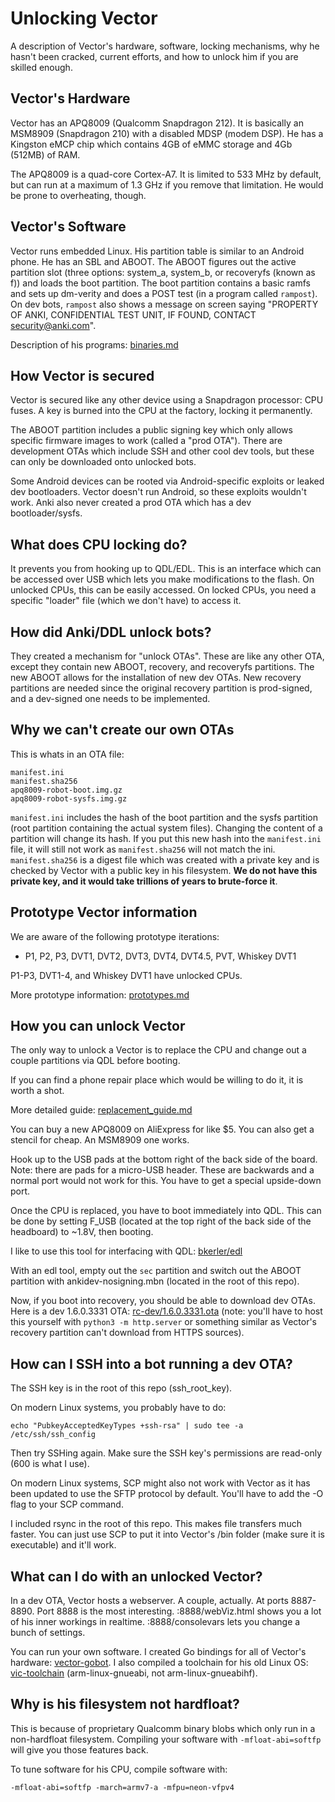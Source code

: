 # Unlocking Vector

A description of Vector's hardware, software, locking mechanisms, why he hasn't been cracked, current efforts, and how to unlock him if you are skilled enough.

## Vector's Hardware

Vector has an APQ8009 (Qualcomm Snapdragon 212). It is basically an MSM8909 (Snapdragon 210) with a disabled MDSP (modem DSP). He has a Kingston eMCP chip which contains 4GB of eMMC storage and 4Gb (512MB) of RAM.

The APQ8009 is a quad-core Cortex-A7. It is limited to 533 MHz by default, but can run at a maximum of 1.3 GHz if you remove that limitation. He would be prone to overheating, though.

## Vector's Software

Vector runs embedded Linux. His partition table is similar to an Android phone. He has an SBL and ABOOT. The ABOOT figures out the active partition slot (three options: system_a, system_b, or recoveryfs (known as f)) and loads the boot partition. The boot partition contains a basic ramfs and sets up dm-verity and does a POST test (in a program called `rampost`). On dev bots, `rampost` also shows a message on screen saying "PROPERTY OF ANKI, CONFIDENTIAL TEST UNIT, IF FOUND, CONTACT security@anki.com".

Description of his programs: [binaries.md](/binaries.md)

## How Vector is secured

Vector is secured like any other device using a Snapdragon processor: CPU fuses. A key is burned into the CPU at the factory, locking it permanently.

The ABOOT partition includes a public signing key which only allows specific firmware images to work (called a "prod OTA"). There are development OTAs which include SSH and other cool dev tools, but these can only be downloaded onto unlocked bots.

Some Android devices can be rooted via Android-specific exploits or leaked dev bootloaders. Vector doesn't run Android, so these exploits wouldn't work. Anki also never created a prod OTA which has a dev bootloader/sysfs.

## What does CPU locking do?

It prevents you from hooking up to QDL/EDL. This is an interface which can be accessed over USB which lets you make modifications to the flash. On unlocked CPUs, this can be easily accessed. On locked CPUs, you need a specific "loader" file (which we don't have) to access it.

## How did Anki/DDL unlock bots?

They created a mechanism for "unlock OTAs". These are like any other OTA, except they contain new ABOOT, recovery, and recoveryfs partitions. The new ABOOT allows for the installation of new dev OTAs. New recovery partitions are needed since the original recovery partition is prod-signed, and a dev-signed one needs to be implemented.

## Why we can't create our own OTAs

This is whats in an OTA file:

```
manifest.ini
manifest.sha256
apq8009-robot-boot.img.gz
apq8009-robot-sysfs.img.gz
```

`manifest.ini` includes the hash of the boot partition and the sysfs partition (root partition containing the actual system files). Changing the content of a partition will change its hash. If you put this new hash into the `manifest.ini` file, it will still not work as `manifest.sha256` will not match the ini. `manifest.sha256` is a digest file which was created with a private key and is checked by Vector with a public key in his filesystem. **We do not have this private key, and it would take trillions of years to brute-force it**.

## Prototype Vector information

We are aware of the following prototype iterations:

-   P1, P2, P3, DVT1, DVT2, DVT3, DVT4, DVT4.5, PVT, Whiskey DVT1

P1-P3, DVT1-4, and Whiskey DVT1 have unlocked CPUs.

More prototype information: [prototypes.md](/prototypes.md)

## How you can unlock Vector

The only way to unlock a Vector is to replace the CPU and change out a couple partitions via QDL before booting.

If you can find a phone repair place which would be willing to do it, it is worth a shot.

More detailed guide: [replacement_guide.md](/replacement_guide.md)

You can buy a new APQ8009 on AliExpress for like $5. You can also get a stencil for cheap. An MSM8909 one works.

Hook up to the USB pads at the bottom right of the back side of the board. Note: there are pads for a micro-USB header. These are backwards and a normal port would not work for this. You have to get a special upside-down port.

Once the CPU is replaced, you have to boot immediately into QDL. This can be done by setting F_USB (located at the top right of the back side of the headboard) to ~1.8V, then booting. 

I like to use this tool for interfacing with QDL: [bkerler/edl](https://github.com/bkerler/edl)

With an edl tool, empty out the `sec` partition and switch out the ABOOT partition with ankidev-nosigning.mbn (located in the root of this repo).

Now, if you boot into recovery, you should be able to download dev OTAs. Here is a dev 1.6.0.3331 OTA: [rc-dev/1.6.0.3331.ota](https://web.archive.org/web/20220722212945/https://ota.global.anki-dev-services.com/vic/rc-dev/lo8awreh23498sf/full/1.6.0.3331.ota) (note: you'll have to host this yourself with `python3 -m http.server` or something similar as Vector's recovery partition can't download from HTTPS sources).

## How can I SSH into a bot running a dev OTA?

The SSH key is in the root of this repo (ssh_root_key).

On modern Linux systems, you probably have to do:

```
echo "PubkeyAcceptedKeyTypes +ssh-rsa" | sudo tee -a /etc/ssh/ssh_config
```

Then try SSHing again. Make sure the SSH key's permissions are read-only (600 is what I use).

On modern Linux systems, SCP might also not work with Vector as it has been updated to use the SFTP protocol by default. You'll have to add the -O flag to your SCP command.

I included rsync in the root of this repo. This makes file transfers much faster. You can just use SCP to put it into Vector's /bin folder (make sure it is executable) and it'll work.

## What can I do with an unlocked Vector?

In a dev OTA, Vector hosts a webserver. A couple, actually. At ports 8887-8890. Port 8888 is the most interesting. :8888/webViz.html shows you a lot of his inner workings in realtime. :8888/consolevars lets you change a bunch of settings.

You can run your own software. I created Go bindings for all of Vector's hardware: [vector-gobot](https://github.com/kercre123/vector-gobot). I also compiled a toolchain for his old Linux OS: [vic-toolchain](https://github.com/kercre123/vic-toolchain) (arm-linux-gnueabi, not arm-linux-gnueabihf).

## Why is his filesystem not hardfloat?

This is because of proprietary Qualcomm binary blobs which only run in a non-hardfloat filesystem. Compiling your software with `-mfloat-abi=softfp` will give you those features back.

To tune software for his CPU, compile software with:

`-mfloat-abi=softfp -march=armv7-a -mfpu=neon-vfpv4`